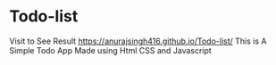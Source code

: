 # Todo-list
Visit to See Result https://anurajsingh416.github.io/Todo-list/
This is A Simple Todo App Made using Html CSS and Javascript
